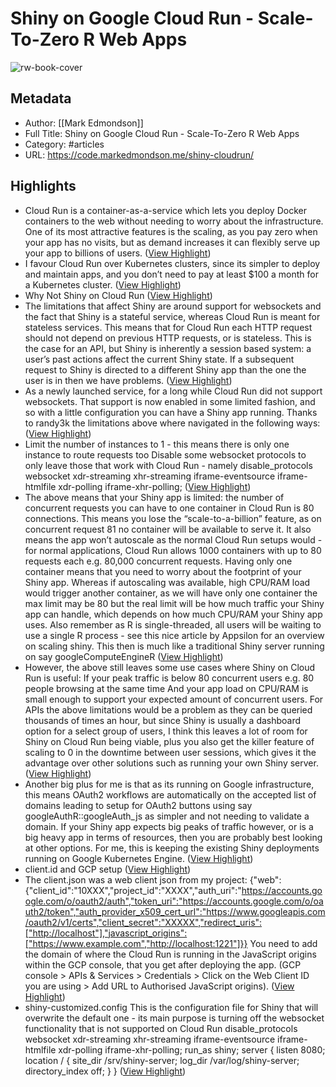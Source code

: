 # Shiny on Google Cloud Run - Scale-To-Zero R Web Apps

![rw-book-cover](https://readwise-assets.s3.amazonaws.com/static/images/article0.00998d930354.png)

## Metadata
- Author: [[Mark Edmondson]]
- Full Title: Shiny on Google Cloud Run - Scale-To-Zero R Web Apps
- Category: #articles
- URL: https://code.markedmondson.me/shiny-cloudrun/

## Highlights
- Cloud Run is a container-as-a-service which lets you deploy Docker containers to the web without needing to worry about the infrastructure. One of its most attractive features is the scaling, as you pay zero when your app has no visits, but as demand increases it can flexibly serve up your app to billions of users. ([View Highlight](https://instapaper.com/read/1364275734/14671783))
- I favour Cloud Run over Kubernetes clusters, since its simpler to deploy and maintain apps, and you don’t need to pay at least $100 a month for a Kubernetes cluster. ([View Highlight](https://instapaper.com/read/1364275734/14671784))
- Why Not Shiny on Cloud Run ([View Highlight](https://instapaper.com/read/1364275734/14671787))
- The limitations that affect Shiny are around support for websockets and the fact that Shiny is a stateful service, whereas Cloud Run is meant for stateless services.
  This means that for Cloud Run each HTTP request should not depend on previous HTTP requests, or is stateless. This is the case for an API, but Shiny is inherently a session based system: a user’s past actions affect the current Shiny state. If a subsequent request to Shiny is directed to a different Shiny app than the one the user is in then we have problems. ([View Highlight](https://instapaper.com/read/1364275734/14671788))
- As a newly launched service, for a long while Cloud Run did not support websockets. That support is now enabled in some limited fashion, and so with a little configuration you can have a Shiny app running.
  Thanks to randy3k the limitations above where navigated in the following ways: ([View Highlight](https://instapaper.com/read/1364275734/14671791))
- Limit the number of instances to 1 - this means there is only one instance to route requests too
  Disable some websocket protocols to only leave those that work with Cloud Run - namely disable_protocols websocket xdr-streaming xhr-streaming iframe-eventsource iframe-htmlfile xdr-polling iframe-xhr-polling; ([View Highlight](https://instapaper.com/read/1364275734/14671793))
- The above means that your Shiny app is limited: the number of concurrent requests you can have to one container in Cloud Run is 80 connections. This means you lose the “scale-to-a-billion” feature, as on concurrent request 81 no container will be available to serve it. It also means the app won’t autoscale as the normal Cloud Run setups would - for normal applications, Cloud Run allows 1000 containers with up to 80 requests each e.g. 80,000 concurrent requests.
  Having only one container means that you need to worry about the footprint of your Shiny app. Whereas if autoscaling was available, high CPU/RAM load would trigger another container, as we will have only one container the max limit may be 80 but the real limit will be how much traffic your Shiny app can handle, which depends on how much CPU/RAM your Shiny app uses. Also remember as R is single-threaded, all users will be waiting to use a single R process - see this nice article by Appsilon for an overview on scaling shiny. This then is much like a traditional Shiny server running on say googleComputeEngineR ([View Highlight](https://instapaper.com/read/1364275734/14671797))
- However, the above still leaves some use cases where Shiny on Cloud Run is useful:
  If your peak traffic is below 80 concurrent users e.g. 80 people browsing at the same time
  And your app load on CPU/RAM is small enough to support your expected amount of concurrent users.
  For APIs the above limitations would be a problem as they can be queried thousands of times an hour, but since Shiny is usually a dashboard option for a select group of users, I think this leaves a lot of room for Shiny on Cloud Run being viable, plus you also get the killer feature of scaling to 0 in the downtime between user sessions, which gives it the advantage over other solutions such as running your own Shiny server. ([View Highlight](https://instapaper.com/read/1364275734/14671801))
- Another big plus for me is that as its running on Google infrastructure, this means OAuth2 workflows are automatically on the accepted list of domains leading to setup for OAuth2 buttons using say googleAuthR::googleAuth_js as simpler and not needing to validate a domain.
  If your Shiny app expects big peaks of traffic however, or is a big heavy app in terms of resources, then you are probably best looking at other options. For me, this is keeping the existing Shiny deployments running on Google Kubernetes Engine. ([View Highlight](https://instapaper.com/read/1364275734/14671803))
- client.id and GCP setup ([View Highlight](https://instapaper.com/read/1364275734/14671806))
- The client.json was a web client json from my project:
  {"web":{"client_id":"10XXX","project_id":"XXXX","auth_uri":"https://accounts.google.com/o/oauth2/auth","token_uri":"https://accounts.google.com/o/oauth2/token","auth_provider_x509_cert_url":"https://www.googleapis.com/oauth2/v1/certs","client_secret":"XXXXX","redirect_uris":["http://localhost"],"javascript_origins":["https://www.example.com","http://localhost:1221"]}}
  You need to add the domain of where the Cloud Run is running in the JavaScript origins within the GCP console, that you get after deploying the app. (GCP console > APIs & Services > Credentials > Click on the Web Client ID you are using > Add URL to Authorised JavaScript origins). ([View Highlight](https://instapaper.com/read/1364275734/14671808))
- shiny-customized.config
  This is the configuration file for Shiny that will overwrite the default one - its main purpose is turning off the websocket functionality that is not supported on Cloud Run
  disable_protocols websocket xdr-streaming xhr-streaming iframe-eventsource iframe-htmlfile xdr-polling iframe-xhr-polling;
  run_as shiny;
  server {
  listen 8080;
  location / {
  site_dir /srv/shiny-server;
  log_dir /var/log/shiny-server;
  directory_index off;
  }
  } ([View Highlight](https://instapaper.com/read/1364275734/14671809))
